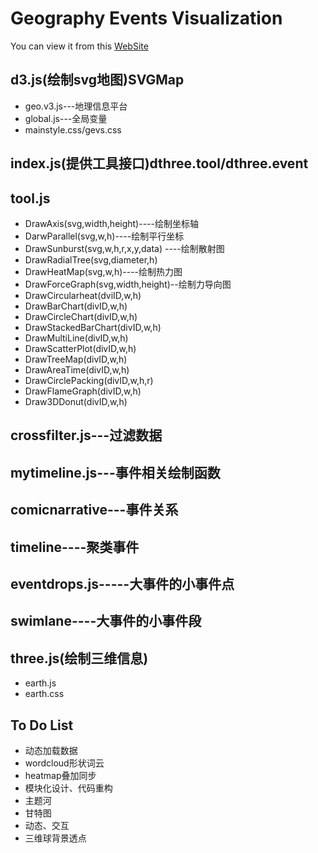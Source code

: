 # Geography Events Visualization

You can view it from this [WebSite](http://www.zhangweiabc.com)

## d3.js(绘制svg地图)SVGMap

* geo.v3.js---地理信息平台
* global.js---全局变量
* mainstyle.css/gevs.css

## index.js(提供工具接口)dthree.tool/dthree.event

## tool.js

* DrawAxis(svg,width,height)----绘制坐标轴
* DarwParallel(svg,w,h)----绘制平行坐标
* DrawSunburst(svg,w,h,r,x,y,data) ----绘制散射图
* DrawRadialTree(svg,diameter,h)
* DrawHeatMap(svg,w,h)----绘制热力图
* DrawForceGraph(svg,width,height)--绘制力导向图
* DrawCircularheat(dviID,w,h)
* DrawBarChart(divID,w,h)
* DrawCircleChart(divID,w,h)
* DrawStackedBarChart(divID,w,h)
* DrawMultiLine(divID,w,h)
* DrawScatterPlot(divID,w,h)
* DrawTreeMap(divID,w,h)
* DrawAreaTime(divID,w,h)
* DrawCirclePacking(divID,w,h,r)
* DrawFlameGraph(divID,w,h)
* Draw3DDonut(divID,w,h)

## crossfilter.js---过滤数据
## mytimeline.js---事件相关绘制函数
## comicnarrative---事件关系
## timeline----聚类事件
## eventdrops.js-----大事件的小事件点
## swimlane----大事件的小事件段

## three.js(绘制三维信息)

* earth.js
* earth.css

## To Do List

* 动态加载数据
* wordcloud形状词云
* heatmap叠加同步
* 模块化设计、代码重构
* 主题河
* 甘特图
* 动态、交互
* 三维球背景透点
